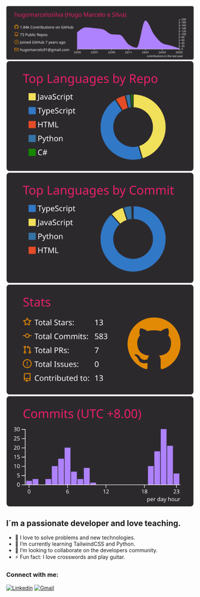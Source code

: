 [![](https://raw.githubusercontent.com/hugomarcelosilva/hugomarcelosilva/master/profile-summary-card-output/monokai/0-profile-details.svg)](https://github.com/vn7n24fzkq/github-profile-summary-cards)
[![](https://raw.githubusercontent.com/hugomarcelosilva/hugomarcelosilva/master/profile-summary-card-output/monokai/1-repos-per-language.svg)](https://github.com/vn7n24fzkq/github-profile-summary-cards) [![](https://raw.githubusercontent.com/hugomarcelosilva/hugomarcelosilva/master/profile-summary-card-output/monokai/2-most-commit-language.svg)](https://github.com/vn7n24fzkq/github-profile-summary-cards)
[![](https://raw.githubusercontent.com/hugomarcelosilva/hugomarcelosilva/master/profile-summary-card-output/monokai/3-stats.svg)](https://github.com/vn7n24fzkq/github-profile-summary-cards) [![](https://raw.githubusercontent.com/hugomarcelosilva/hugomarcelosilva/master/profile-summary-card-output/monokai/4-productive-time.svg)](https://github.com/vn7n24fzkq/github-profile-summary-cards)

## I´m a passionate developer and love teaching.

- 🔭 I love to solve problems and new technologies.
- 🌱 I’m currently learning TailwindCSS and Python.
- 👯 I’m looking to collaborate on the developers community.
- ⚡ Fun fact: I love crosswords and play guitar.

### Connect with me:

[![Linkedin](https://img.shields.io/badge/linkedin-%230077B5.svg?style=for-the-badge&logo=linkedin&logoColor=white)](https://www.linkedin.com/in/hugo-silva-dev/)
[![Gmail](https://img.shields.io/badge/gmail-%23D14836.svg?&style=for-the-badge&logo=gmail&logoColor=white)](mailto:hugomarcelo91@gmail.com)
